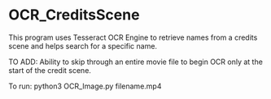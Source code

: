 # OCR_CreditsScene
This program uses Tesseract OCR Engine to retrieve names from a credits scene and helps search for a specific name.


TO ADD:
Ability to skip through an entire movie file to begin OCR only at the start of the credit scene.


To run:
python3 OCR_Image.py filename.mp4
